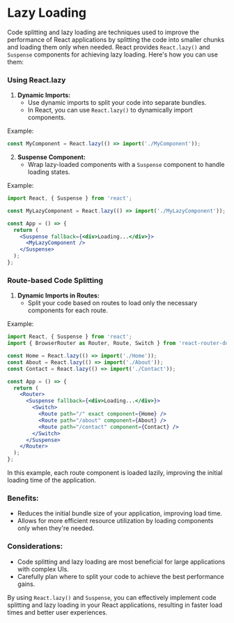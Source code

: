 
# Lazy Loading

Code splitting and lazy loading are techniques used to improve the performance of React applications by splitting the code into smaller chunks and loading them only when needed. React provides `React.lazy()` and `Suspense` components for achieving lazy loading. Here's how you can use them:

### Using React.lazy

1. **Dynamic Imports:**
   - Use dynamic imports to split your code into separate bundles.
   - In React, you can use `React.lazy()` to dynamically import components.

Example:
```jsx
const MyComponent = React.lazy(() => import('./MyComponent'));
```

2. **Suspense Component:**
   - Wrap lazy-loaded components with a `Suspense` component to handle loading states.

Example:
```jsx
import React, { Suspense } from 'react';

const MyLazyComponent = React.lazy(() => import('./MyLazyComponent'));

const App = () => {
  return (
    <Suspense fallback={<div>Loading...</div>}>
      <MyLazyComponent />
    </Suspense>
  );
};
```

### Route-based Code Splitting

1. **Dynamic Imports in Routes:**
   - Split your code based on routes to load only the necessary components for each route.

Example:
```jsx
import React, { Suspense } from 'react';
import { BrowserRouter as Router, Route, Switch } from 'react-router-dom';

const Home = React.lazy(() => import('./Home'));
const About = React.lazy(() => import('./About'));
const Contact = React.lazy(() => import('./Contact'));

const App = () => {
  return (
    <Router>
      <Suspense fallback={<div>Loading...</div>}>
        <Switch>
          <Route path="/" exact component={Home} />
          <Route path="/about" component={About} />
          <Route path="/contact" component={Contact} />
        </Switch>
      </Suspense>
    </Router>
  );
};
```

In this example, each route component is loaded lazily, improving the initial loading time of the application.

### Benefits:

- Reduces the initial bundle size of your application, improving load time.
- Allows for more efficient resource utilization by loading components only when they're needed.

### Considerations:

- Code splitting and lazy loading are most beneficial for large applications with complex UIs.
- Carefully plan where to split your code to achieve the best performance gains.

By using `React.lazy()` and `Suspense`, you can effectively implement code splitting and lazy loading in your React applications, resulting in faster load times and better user experiences.
